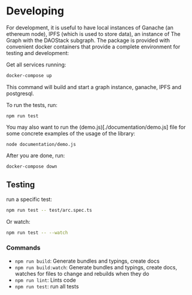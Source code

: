 # Developing

For development, it is useful to have local instances of Ganache (an ethereum node), IPFS (which is used to store data), an instance of The Graph with the DAOStack subgraph.
The package is provided with convenient docker containers that provide  a  complete environment for testing and development:

Get all services running:
```sh
docker-compose up
```

This command will build and start a graph instance, ganache, IPFS and postgresql.


To run the tests, run:
```
npm run test
```

You may also want to run the (demo.js)[./documentation/demo.js] file for some concrete examples of the usage of the library:
```
node documentation/demo.js
```
After you are done, run:
```
docker-compose down
```

## Testing

run a specific test:
```sh
npm run test -- test/arc.spec.ts
```
Or watch:
```sh
npm run test -- --watch
```

### Commands

 - `npm run build`: Generate bundles and typings, create docs
 - `npm run build:watch`: Generate bundles and typings, create docs, watches for files to change and rebuilds when they do
 - `npm run lint`: Lints code
 - `npm run test`: run all tests

